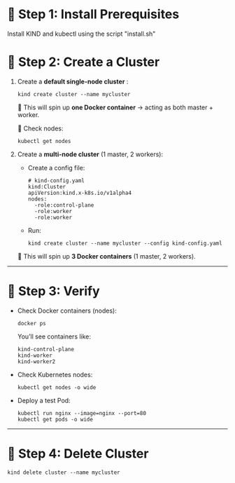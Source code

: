 # 🚀 Step 1: Install Prerequisites

Install KIND and kubectl using the script "install.sh"

# 🚀 Step 2: Create a Cluster

1. Create a  **default single-node cluster** :

   <pre class="overflow-visible!" data-start="968" data-end="1022"><div class="contain-inline-size rounded-2xl relative bg-token-sidebar-surface-primary"><div class="sticky top-9"><div class="absolute end-0 bottom-0 flex h-9 items-center pe-2"><div class="bg-token-bg-elevated-secondary text-token-text-secondary flex items-center gap-4 rounded-sm px-2 font-sans text-xs"></div></div></div><div class="overflow-y-auto p-4" dir="ltr"><code class="whitespace-pre! language-bash"><span><span>kind create cluster --name mycluster
   </span></span></code></div></div></pre>

   🔹 This will spin up **one Docker container** → acting as both master + worker.

   🔹 Check nodes:

   <pre class="overflow-visible!" data-start="1131" data-end="1166"><div class="contain-inline-size rounded-2xl relative bg-token-sidebar-surface-primary"><div class="sticky top-9"><div class="absolute end-0 bottom-0 flex h-9 items-center pe-2"><div class="bg-token-bg-elevated-secondary text-token-text-secondary flex items-center gap-4 rounded-sm px-2 font-sans text-xs"></div></div></div><div class="overflow-y-auto p-4" dir="ltr"><code class="whitespace-pre! language-bash"><span><span>kubectl get nodes
   </span></span></code></div></div></pre>
2. Create a **multi-node cluster** (1 master, 2 workers):

   * Create a config file:
     <pre class="overflow-visible!" data-start="1260" data-end="1444"><div class="contain-inline-size rounded-2xl relative bg-token-sidebar-surface-primary"><div class="sticky top-9"><div class="absolute end-0 bottom-0 flex h-9 items-center pe-2"><div class="bg-token-bg-elevated-secondary text-token-text-secondary flex items-center gap-4 rounded-sm px-2 font-sans text-xs"></div></div></div><div class="overflow-y-auto p-4" dir="ltr"><code class="whitespace-pre! language-yaml"><span><span># kind-config.yaml</span><span>
     </span><span>kind:</span><span></span><span>Cluster</span><span>
     </span><span>apiVersion:</span><span></span><span>kind.x-k8s.io/v1alpha4</span><span>
     </span><span>nodes:</span><span>
       </span><span>-</span><span></span><span>role:</span><span></span><span>control-plane</span><span>
       </span><span>-</span><span></span><span>role:</span><span></span><span>worker</span><span>
       </span><span>-</span><span></span><span>role:</span><span></span><span>worker</span><span>
     </span></span></code></div></div></pre>
   * Run:
     <pre class="overflow-visible!" data-start="1460" data-end="1544"><div class="contain-inline-size rounded-2xl relative bg-token-sidebar-surface-primary"><div class="sticky top-9"><div class="absolute end-0 bottom-0 flex h-9 items-center pe-2"><div class="bg-token-bg-elevated-secondary text-token-text-secondary flex items-center gap-4 rounded-sm px-2 font-sans text-xs"></div></div></div><div class="overflow-y-auto p-4" dir="ltr"><code class="whitespace-pre! language-bash"><span><span>kind create cluster --name mycluster --config kind-config.yaml
     </span></span></code></div></div></pre>

   🔹 This will spin up **3 Docker containers** (1 master, 2 workers).

---

# 🚀 Step 3: Verify

* Check Docker containers (nodes):

  <pre class="overflow-visible!" data-start="1682" data-end="1707"><div class="contain-inline-size rounded-2xl relative bg-token-sidebar-surface-primary"><div class="sticky top-9"><div class="absolute end-0 bottom-0 flex h-9 items-center pe-2"><div class="bg-token-bg-elevated-secondary text-token-text-secondary flex items-center gap-4 rounded-sm px-2 font-sans text-xs"></div></div></div><div class="overflow-y-auto p-4" dir="ltr"><code class="whitespace-pre! language-bash"><span><span>docker ps
  </span></span></code></div></div></pre>

  You’ll see containers like:

  <pre class="overflow-visible!" data-start="1740" data-end="1799"><div class="contain-inline-size rounded-2xl relative bg-token-sidebar-surface-primary"><div class="sticky top-9"><div class="absolute end-0 bottom-0 flex h-9 items-center pe-2"><div class="bg-token-bg-elevated-secondary text-token-text-secondary flex items-center gap-4 rounded-sm px-2 font-sans text-xs"></div></div></div><div class="overflow-y-auto p-4" dir="ltr"><code class="whitespace-pre!"><span><span>kind-control-plane
  kind-worker
  kind-worker2
  </span></span></code></div></div></pre>
* Check Kubernetes nodes:

  <pre class="overflow-visible!" data-start="1829" data-end="1870"><div class="contain-inline-size rounded-2xl relative bg-token-sidebar-surface-primary"><div class="sticky top-9"><div class="absolute end-0 bottom-0 flex h-9 items-center pe-2"><div class="bg-token-bg-elevated-secondary text-token-text-secondary flex items-center gap-4 rounded-sm px-2 font-sans text-xs"></div></div></div><div class="overflow-y-auto p-4" dir="ltr"><code class="whitespace-pre! language-bash"><span><span>kubectl get nodes -o wide
  </span></span></code></div></div></pre>
* Deploy a test Pod:

  <pre class="overflow-visible!" data-start="1895" data-end="1979"><div class="contain-inline-size rounded-2xl relative bg-token-sidebar-surface-primary"><div class="sticky top-9"><div class="absolute end-0 bottom-0 flex h-9 items-center pe-2"><div class="bg-token-bg-elevated-secondary text-token-text-secondary flex items-center gap-4 rounded-sm px-2 font-sans text-xs"></div></div></div><div class="overflow-y-auto p-4" dir="ltr"><code class="whitespace-pre! language-bash"><span><span>kubectl run nginx --image=nginx --port=80
  kubectl get pods -o wide
  </span></span></code></div></div></pre>

---

# 🚀 Step 4: Delete Cluster

<pre class="overflow-visible!" data-start="2014" data-end="2062"><div class="contain-inline-size rounded-2xl relative bg-token-sidebar-surface-primary"><div class="sticky top-9"><div class="absolute end-0 bottom-0 flex h-9 items-center pe-2"><div class="bg-token-bg-elevated-secondary text-token-text-secondary flex items-center gap-4 rounded-sm px-2 font-sans text-xs"></div></div></div><div class="overflow-y-auto p-4" dir="ltr"><code class="whitespace-pre! language-bash"><span><span>kind delete cluster --name mycluster
</span></span></code></div></div></pre>
